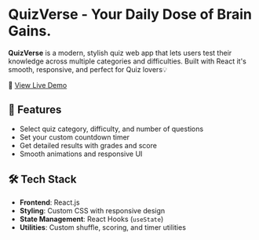 # QuizVerse - Your Daily Dose of Brain Gains.

**QuizVerse** is a modern, stylish quiz web app that lets users test their knowledge across multiple categories and difficulties. Built with React it's smooth, responsive, and perfect for Quiz lovers💡

🔗 [View Live Demo](https://quiz-verse-nu.vercel.app/)

## 🚀 Features
-  Select quiz category, difficulty, and number of questions
-  Set your custom countdown timer
-  Get detailed results with grades and score
-  Smooth animations and responsive UI
  
## 🛠️ Tech Stack
- **Frontend**: React.js
- **Styling**: Custom CSS with responsive design
- **State Management**: React Hooks (`useState`)
- **Utilities**: Custom shuffle, scoring, and timer utilities
